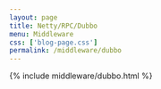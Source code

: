 ```yaml
---
layout: page
title: Netty/RPC/Dubbo
menu: Middleware
css: ['blog-page.css']
permalink: /middleware/dubbo
---
```


{% include middleware/dubbo.html %}
